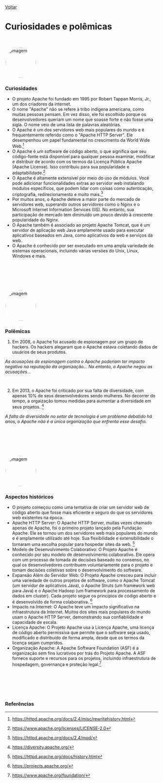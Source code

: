 [Voltar](intro.md)

# Curiosidades e polêmicas
&nbsp;

<img src="https://www.thinkingtech.in/wp-content/uploads/2016/11/Robert-Morris.jpg" alt="Imagem" style="border: 2px solid white; border-radius: 50%; width: 100px;" />

### Curiosidades
- O projeto Apache foi fundado em 1995 por Robert Tappan Morris, Jr., um dos criadores da internet.
- O nome "Apache" não se refere à tribo indígena americana, como muitas pessoas pensam. Em vez disso, ele foi escolhido porque os desenvolvedores queriam um nome que soasse forte e não fosse uma sigla. O nome veio de uma lista de palavras aleatórias.
- O Apache é um dos servidores web mais populares do mundo e é frequentemente referido como o "Apache HTTP Server". Ele desempenhou um papel fundamental no crescimento da World Wide Web.[^1]
- O Apache é um software de código aberto, o que significa que seu código-fonte está disponível para qualquer pessoa examinar, modificar e distribuir de acordo com os termos da Licença Pública Apache (Apache License). Isso contribuiu para sua popularidade e adaptabilidade.[^2]
- O Apache é altamente extensível por meio do uso de módulos. Você pode adicionar funcionalidades extras ao servidor web instalando módulos específicos, que podem lidar com coisas como autenticação, criptografia, redirecionamento e muito mais.[^3]
- Por muitos anos, o Apache deteve a maior parte do mercado de servidores web, superando outros servidores como o Nginx e o Microsoft Internet Information Services (IIS). No entanto, sua participação de mercado tem diminuído um pouco devido à crescente popularidade do Nginx.
- O Apache também é associado ao projeto Apache Tomcat, que é um servidor de aplicação web Java amplamente usado para executar aplicativos baseados em Java, como aplicativos da web e serviços da web.
- O Apache é conhecido por ser executado em uma ampla variedade de sistemas operacionais, incluindo várias versões do Unix, Linux, Windows e mais.

&nbsp;
---
&nbsp;

<img src="https://www.zdnet.com/a/img/resize/adafeb35bd4365f6092aad5787c0df5a9841431e/2021/09/15/9be6a646-a50d-4bb8-a55d-60ed5acfc871/women-developers-pay-euqality-coding-programmers-gender-pay-gap.jpg?auto=webp&fit=crop&height=1200&width=1200" alt="Imagem" style="border: 2px solid white; border-radius: 50%; width: 100px;" />

### Polêmicas

1. Em 2008, o Apache foi acusado de espionagem por um grupo de hackers. Os hackers alegaram que o Apache estava coletando dados de usuários de seus produtos. 

*As acusações de espionagem contra o Apache poderiam ter impacto negativo na reputação da organização... No entanto, o Apache negou as acusações...*

&nbsp;

2. Em 2013, o Apache foi criticado por sua falta de diversidade, com apenas 10% de seus desenvolvedores sendo mulheres. No decorrer do tempo, a orgaização tomou medidas para aumentar a diversidade em seus projetos. [^8]

*A falta de diversidade no setor de tecnologia é um problema debatido há anos, o Apache não é a única organização que enfrenta esse desafio.*

&nbsp;
---
&nbsp;

<img src="https://schiller.edu/uploads/media/1-1-medium/08/928-Bs-Computer-Science-web.jpg?v=1-0" alt="Imagem" style="border: 2px solid white; border-radius: 50%; width: 100px;" />

### Aspectos históricos
- O projeto começou como uma tentativa de criar um servidor web de código aberto que fosse mais eficiente e seguro do que os servidores web existentes na época.
- Apache HTTP Server: O Apache HTTP Server, muitas vezes chamado apenas de Apache, foi o primeiro projeto lançado pela Fundação Apache. Ele se tornou um dos servidores web mais populares do mundo e é amplamente utilizado até hoje. Sua flexibilidade e extensibilidade o tornaram uma escolha popular para hospedar sites da web. [^4]
- Modelo de Desenvolvimento Colaborativo: O Projeto Apache é conhecido por seu modelo de desenvolvimento colaborativo. Ele opera com um processo de tomada de decisões baseado no consenso, no qual os desenvolvedores contribuem voluntariamente para o projeto e tomam decisões coletivas sobre o desenvolvimento do software.
- Expansão Além do Servidor Web: O Projeto Apache cresceu para incluir uma variedade de outros projetos de software, como o Apache Tomcat (um servidor de aplicativos Java), o Apache Struts (um framework web para Java) e o Apache Hadoop (um framework para processamento de dados em cluster). Cada projeto segue os princípios de código aberto e é desenvolvido de forma colaborativa. [^5]
- Impacto na Internet: O Apache teve um impacto significativo na infraestrutura da Internet. Muitos dos sites mais populares do mundo usam o Apache HTTP Server, demonstrando sua confiabilidade e capacidade de escala.
- Licença Apache: O Projeto Apache usa a Licença Apache, uma licença de código aberto permissiva que permite que o software seja usado, modificado e distribuído de forma ampla, desde que os termos da licença sejam cumpridos.
- Organização Apache: A Apache Software Foundation (ASF) é a organização sem fins lucrativos por trás do Projeto Apache. A ASF fornece suporte e recursos para os projetos, incluindo infraestrutura de hospedagem, governança e proteção legal.[^6]

&nbsp;
---
&nbsp;

### Referências
[^1]: https://httpd.apache.org/docs/2.4/misc/rewritehistory.html
[^2]: https://www.apache.org/licenses/LICENSE-2.0
[^3]: https://httpd.apache.org/docs/2.4/mod/
[^4]: https://httpd.apache.org/docs/history.html
[^5]: https://projects.apache.org/
[^6]: https://www.apache.org/foundation/
[^7]: https://www.apache.org/foundation/
[^8]: https://diversity.apache.org/
